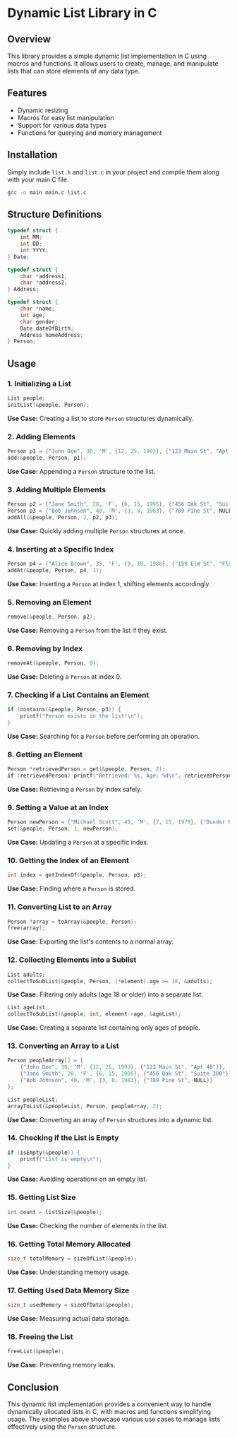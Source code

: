 # Dynamic List Library in C

## Overview

This library provides a simple dynamic list implementation in C using macros and functions. It allows users to create, manage, and manipulate lists that can store elements of any data type.

## Features

- Dynamic resizing
- Macros for easy list manipulation
- Support for various data types
- Functions for querying and memory management

## Installation

Simply include `list.h` and `list.c` in your project and compile them along with your main C file.

```sh
gcc -o main main.c list.c
```

## Structure Definitions

```c
typedef struct {
    int MM;
    int DD;
    int YYYY;
} Date;

typedef struct {
    char *address1;
    char *address2;
} Address;

typedef struct {
    char *name;
    int age;
    char gender;
    Date dateOfBirth;
    Address homeAddress;
} Person;
```

## Usage

### 1. Initializing a List

```c
List people;
initList(&people, Person);
```

**Use Case:** Creating a list to store `Person` structures dynamically.

### 2. Adding Elements

```c
Person p1 = {"John Doe", 30, 'M', {12, 25, 1993}, {"123 Main St", "Apt 4B"}};
add(&people, Person, p1);
```

**Use Case:** Appending a `Person` structure to the list.

### 3. Adding Multiple Elements

```c
Person p2 = {"Jane Smith", 28, 'F', {6, 15, 1995}, {"456 Oak St", "Suite 300"}};
Person p3 = {"Bob Johnson", 40, 'M', {3, 8, 1983}, {"789 Pine St", NULL}};
addAll(&people, Person, 2, p2, p3);
```

**Use Case:** Quickly adding multiple `Person` structures at once.

### 4. Inserting at a Specific Index

```c
Person p4 = {"Alice Brown", 35, 'F', {9, 10, 1988}, {"159 Elm St", "Floor 2"}};
addAt(&people, Person, p4, 1);
```

**Use Case:** Inserting a `Person` at index 1, shifting elements accordingly.

### 5. Removing an Element

```c
remove(&people, Person, p2);
```

**Use Case:** Removing a `Person` from the list if they exist.

### 6. Removing by Index

```c
removeAt(&people, Person, 0);
```

**Use Case:** Deleting a `Person` at index 0.

### 7. Checking if a List Contains an Element

```c
if (contains(&people, Person, p3)) {
    printf("Person exists in the list!\n");
}
```

**Use Case:** Searching for a `Person` before performing an operation.

### 8. Getting an Element

```c
Person *retrievedPerson = get(&people, Person, 2);
if (retrievedPerson) printf("Retrieved: %s, Age: %d\n", retrievedPerson->name, retrievedPerson->age);
```

**Use Case:** Retrieving a `Person` by index safely.

### 9. Setting a Value at an Index

```c
Person newPerson = {"Michael Scott", 45, 'M', {7, 15, 1979}, {"Dunder Mifflin", NULL}};
set(&people, Person, 1, newPerson);
```

**Use Case:** Updating a `Person` at a specific index.

### 10. Getting the Index of an Element

```c
int index = getIndexOf(&people, Person, p3);
```

**Use Case:** Finding where a `Person` is stored.

### 11. Converting List to an Array

```c
Person *array = toArray(&people, Person);
free(array);
```

**Use Case:** Exporting the list's contents to a normal array.

### 12. Collecting Elements into a Sublist

```c
List adults;
collectToSubList(&people, Person, (*element).age >= 18, &adults);
```

**Use Case:** Filtering only adults (age 18 or older) into a separate list.

```c
List ageList;
collectToSubList(&people, int, element->age, &ageList);
```

**Use Case:** Creating a separate list containing only ages of people.

### 13. Converting an Array to a List

```c
Person peopleArray[] = {
    {"John Doe", 30, 'M', {12, 25, 1993}, {"123 Main St", "Apt 4B"}},
    {"Jane Smith", 28, 'F', {6, 15, 1995}, {"456 Oak St", "Suite 300"}},
    {"Bob Johnson", 40, 'M', {3, 8, 1983}, {"789 Pine St", NULL}}
};

List peopleList;
arrayToList(&peopleList, Person, peopleArray, 3);
```

**Use Case:** Converting an array of `Person` structures into a dynamic list.

### 14. Checking if the List is Empty

```c
if (isEmpty(&people)) {
    printf("List is empty\n");
}
```

**Use Case:** Avoiding operations on an empty list.

### 15. Getting List Size

```c
int count = listSize(&people);
```

**Use Case:** Checking the number of elements in the list.

### 16. Getting Total Memory Allocated

```c
size_t totalMemory = sizeOfList(&people);
```

**Use Case:** Understanding memory usage.

### 17. Getting Used Data Memory Size

```c
size_t usedMemory = sizeOfData(&people);
```

**Use Case:** Measuring actual data storage.

### 18. Freeing the List

```c
freeList(&people);
```

**Use Case:** Preventing memory leaks.

## Conclusion

This dynamic list implementation provides a convenient way to handle dynamically allocated lists in C, with macros and functions simplifying usage. The examples above showcase various use cases to manage lists effectively using the `Person` structure.

